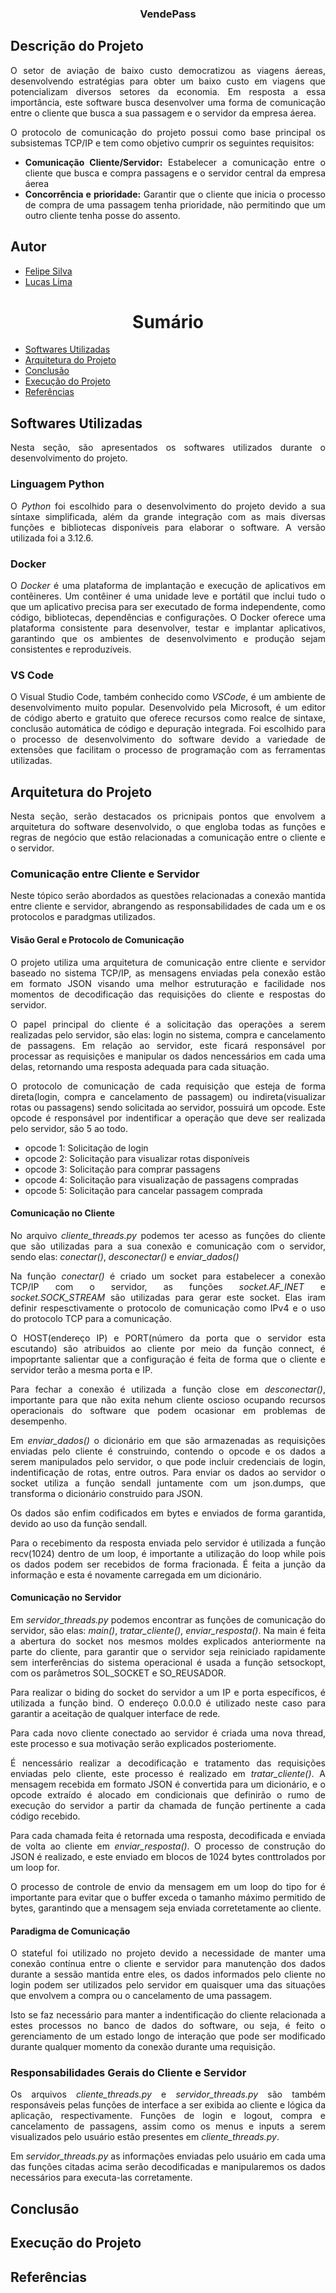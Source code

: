 <h3 align="center">VendePass</h3>

<div align="justify"> 
<div id="sobre-o-projeto"> 
<h2> Descrição do Projeto</h2>

O setor de aviação de baixo custo democratizou as viagens áereas, desenvolvendo estratégias para obter um baixo custo em viagens que potencializam diversos setores da economia. Em resposta a essa importância, este software busca desenvolver uma forma de comunicação entre o cliente que busca a sua passagem e o servidor da empresa áerea.

O protocolo de comunicação do projeto possui como base principal os subsistemas TCP/IP e tem como objetivo cumprir os seguintes requisitos:

- **Comunicação Cliente/Servidor:** Estabelecer a comunicação entre o cliente que busca e compra passagens e o servidor central da empresa áerea
- **Concorrência e prioridade:** Garantir que o cliente que inicia o processo de compra de uma passagem tenha prioridade, não permitindo que um outro cliente tenha posse do assento.

</div>
</div>

<h2> Autor <br></h2>
<uL>
  <li><a href="https://github.com/felipe-py">Felipe Silva</a></li>
  <li><a href="https://github.com/Lucas-L-Rodrigues">Lucas Lima</a></li>
</ul>


<h1 align="center"> Sumário </h1>
<div id="sumario">
	<ul>
        <li><a href="#Software"> Softwares Utilizadas </a></li>
        <li><a href="#arquitetura"> Arquitetura do Projeto </a></li>
        <li><a href="#conclusao"> Conclusão </a></li>
        <li><a href="#execucaoProjeto"> Execução do Projeto </a></li>
        <li><a href="#referencias"> Referências </a></li>
	</ul>	
</div>

<div id="Software">
<h2> Softwares Utilizadas</h2>
<div align="justify">

Nesta seção, são apresentados os softwares utilizados durante o desenvolvimento do projeto.

<h3> Linguagem Python</h3>

O *Python* foi escolhido para o desenvolvimento do projeto devido a sua síntaxe simplificada, além da grande integração com as mais diversas funções e bibliotecas disponíveis para elaborar o software. A versão utilizada foi a 3.12.6.

<h3> Docker</h3>

O *Docker* é uma plataforma de implantação e execução de aplicativos em contêineres. 
Um contêiner é uma unidade leve e portátil que inclui tudo o que um aplicativo precisa 
para ser executado de forma independente, como código, bibliotecas, dependências e configurações.
O Docker oferece uma plataforma consistente para desenvolver, testar e implantar aplicativos, 
garantindo que os ambientes de desenvolvimento e produção sejam consistentes e reproduzíveis.

<h3>VS Code</h3>

O Visual Studio Code, também conhecido como *VSCode*, é um ambiente de desenvolvimento muito popular. Desenvolvido pela Microsoft, é um editor de código aberto e gratuito que oferece recursos como realce de sintaxe, conclusão automática de código e depuração integrada. Foi escolhido para o processo de desenvolvimento do software devido a variedade de extensões que facilitam o processo de programação com as ferramentas utilizadas.

</div>
</div>

</div id="arquitetura">
<h2> Arquitetura do Projeto </h2>
<div align="justify">

Nesta seção, serão destacados os pricnipais pontos que envolvem a arquitetura do software desenvolvido, o que engloba todas as funções e regras de negócio que estão relacionadas a comunicação entre o cliente e o servidor.

<h3> Comunicação entre Cliente e Servidor </h3>

Neste tópico serão abordados as questões relacionadas a conexão mantida entre cliente e servidor, abrangendo as responsabilidades de cada um e os protocolos e paradgmas utilizados.

<h4> Visão Geral e Protocolo de Comunicação</h4>

O projeto utiliza uma arquitetura de comunicação entre cliente e servidor baseado no sistema TCP/IP, as mensagens enviadas pela conexão estão em formato JSON visando uma melhor estruturação e facilidade nos momentos de decodificação das requisições do cliente e respostas do servidor.

O papel principal do cliente é a solicitação das operações a serem realizadas pelo servidor, são elas: login no sistema, compra e cancelamento de passagens. Em relação ao servidor, este ficará responsável por processar as requisições e manipular os dados nencessários em cada uma delas, retornando uma resposta adequada para cada situação.

O protocolo de comunicação de cada requisição que esteja de forma direta(login, compra e cancelamento de passagem) ou indireta(visualizar rotas ou passagens) sendo solicitada ao servidor, possuirá um opcode. Este opcode é responsável por indentificar a operação que deve ser realizada pelo servidor, são 5 ao todo.

* opcode 1: Solicitação de login
* opcode 2: Solicitação para visualizar rotas disponíveis
* opcode 3: Solicitação para comprar passagens
* opcode 4: Solicitação para visualização de passagens compradas
* opcode 5: Solicitação para cancelar passagem comprada

<h4> Comunicação no Cliente </h4>

No arquivo *cliente_threads.py* podemos ter acesso as funções do cliente que são utilizadas para a sua conexão e comunicação com o servidor, sendo elas: *conectar()*, *desconectar()* e *enviar_dados()*

Na função *conectar()* é criado um socket para estabelecer a conexão TCP/IP com o servidor, as funções *socket.AF_INET* e *socket.SOCK_STREAM* são utilizadas para gerar este socket. Elas iram definir respesctivamente o protocolo de comunicação como IPv4 e o uso do protocolo TCP para a comunicação.

O HOST(endereço IP) e PORT(número da porta que o servidor esta escutando) são atribuidos ao cliente por meio da função connect, é impoprtante salientar que a configuração é feita de forma que o cliente e servidor terão a mesma porta e IP.

Para fechar a conexão é utilizada a função close em *desconectar()*, importante para que não exita nehum cliente oscioso ocupando recursos operacionais do software que podem ocasionar em problemas de desempenho.

Em *enviar_dados()* o dicionário em que são armazenadas as requisições enviadas pelo cliente é construindo, contendo o opcode e os dados a serem manipulados pelo servidor, o que pode incluir credenciais de login, indentificação de rotas, entre outros. Para enviar os dados ao servidor o socket utiliza a função sendall juntamente com um json.dumps, que transforma o dicionário construido para JSON.

Os dados são enfim codificados em bytes e enviados de forma garantida, devido ao uso da função sendall.

Para o recebimento da resposta enviada pelo servidor é utilizada a função recv(1024) dentro de um loop, é importante a utilização do loop while pois os dados podem ser recebidos de forma fracionada. É feita a junção da informação e esta é novamente carregada em um dicionário.

<h4> Comunicação no Servidor </h4>

Em *servidor_threads.py* podemos encontrar as funções de comunicação do servidor, são elas: *main()*, *tratar_cliente()*, *enviar_resposta()*. Na main é feita a abertura do socket nos mesmos moldes explicados anteriormente na parte do cliente, para garantir que o servidor seja reiniciado rapidamente sem interferências do sistema operacional é usada a função setsockopt, com os parâmetros SOL_SOCKET e SO_REUSADOR.

Para realizar o biding do socket do servidor a um IP e porta específicos, é utilizada a função bind. O endereço 0.0.0.0 é utilizado neste caso para garantir a aceitação de qualquer interface de rede.

Para cada novo cliente conectado ao servidor é criada uma nova thread, este processo e sua motivação serão explicados posteriomente.

É nencessário realizar a decodificação e tratamento das requisições enviadas pelo cliente, este processo é realizado em *tratar_cliente()*. A mensagem recebida em formato JSON é convertida para um dicionário, e o opcode extraído é alocado em condicionais que definirão o rumo de execução do servidor a partir da chamada de função pertinente a cada código recebido.

Para cada chamada feita é retornada uma resposta, decodificada e enviada de volta ao cliente em *enviar_resposta()*. O processo de construção do JSON é realizado, e este enviado em blocos de 1024 bytes conttrolados por um loop for.

O processo de controle de envio da mensagem em um loop do tipo for é importante para evitar que o buffer exceda o tamanho máximo permitido de bytes, garantindo que a mensagem seja enviada corretetamente ao cliente.

<h4> Paradigma de Comunicação </h4>

O stateful foi utilizado no projeto devido a necessidade de manter uma conexão contínua entre o cliente e servidor para manutenção dos dados durante a sessão mantida entre eles, os dados informados pelo cliente no login podem ser utilizados pelo servidor em quaisquer uma das situações que envolvem a compra ou o cancelamento de uma passagem.

Isto se faz necessário para manter a indentificação do cliente relacionada a estes processos no banco de dados do software, ou seja, é feito o gerenciamento de um estado longo de interação que pode ser modificado durante qualquer momento da conexão durante uma requisição.

<h3> Responsabilidades Gerais do Cliente e Servidor </h3>

Os arquivos *cliente_threads.py* e *servidor_threads.py* são também responsáveis pelas funções de interface a ser exibida ao cliente e lógica da aplicação, respectivamente. Funções de login e logout, compra e cancelamento de passagens, assim como os menus e inputs a serem visualizados pelo usuário estão presentes em *cliente_threads.py*.

Em *servidor_threads.py* as informações enviadas pelo usuário em cada uma das funções citadas acima serão decodificadas e manipularemos os dados necessários para executa-las corretamente.



<div id="conclusao">
<h2> Conclusão</h2>
<div align="justify">


</div>
</div>

<div id="execucaoProjeto">
<h2> Execução do Projeto</h2>
<div align="justify">


</div>
</div>

<div id="referencias">  
<h2> Referências</h2>
<div align="justify">

</div>
</div>
